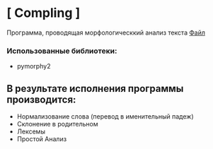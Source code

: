 # [ Compling ]
Программа, проводящая морфологическкий анализ текста 
[Файл](https://github.com/amaliyazar/compling/blob/master/7.py)

### Использованные библиотеки:
* pymorphy2

## В результате исполнения программы производится:
* Нормализование слова (перевод в именительный падеж)
* Склонение в родительном
* Лексемы
* Простой Анализ
